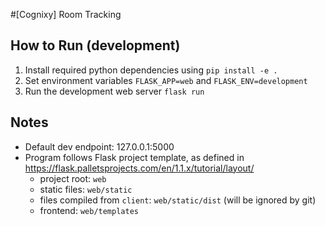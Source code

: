 #\[Cognixy\] Room Tracking

## How to Run (development)

1. Install required python dependencies using `pip install -e .`
2. Set environment variables `FLASK_APP=web` and `FLASK_ENV=development`
3. Run the development web server `flask run`

## Notes

- Default dev endpoint: 127.0.0.1:5000
- Program follows Flask project template, as defined in https://flask.palletsprojects.com/en/1.1.x/tutorial/layout/
  - project root: `web`
  - static files: `web/static`
  - files compiled from `client`: `web/static/dist` (will be ignored by git)
  - frontend: `web/templates`
